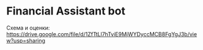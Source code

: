 # Financial Assistant bot

Схема и оценки: https://drive.google.com/file/d/1ZfTtLl7hTviE9MjWYDyccMCB8FgYgJ3b/view?usp=sharing